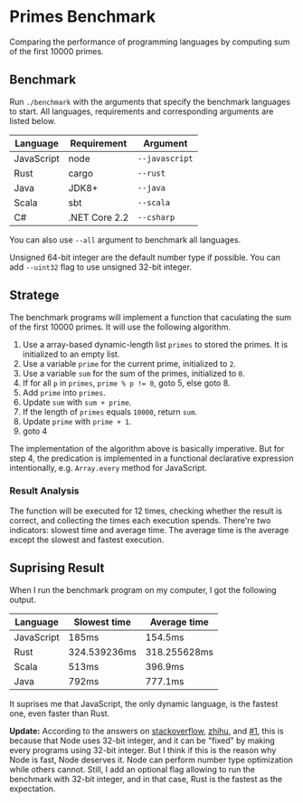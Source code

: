 # Primes Benchmark

Comparing the performance of programming languages by computing sum of the first 10000 primes.

## Benchmark

Run `./benchmark` with the arguments that specify the benchmark languages to start. All languages, requirements and corresponding arguments are listed below.

| Language   | Requirement   | Argument       |
| ---------- | ------------- | -------------- |
| JavaScript | node          | `--javascript` |
| Rust       | cargo         | `--rust`       |
| Java       | JDK8+         | `--java`       |
| Scala      | sbt           | `--scala`      |
| C#         | .NET Core 2.2 | `--csharp`     |

You can also use `--all` argument to benchmark all languages.

Unsigned 64-bit integer are the default number type if possible. You can add `--uint32` flag to use unsigned 32-bit integer.

## Stratege

The benchmark programs will implement a function that caculating the sum of the first 10000 primes. It will use the following algorithm.

1. Use a array-based dynamic-length list `primes` to stored the primes. It is initialized to an empty list.
2. Use a variable `prime` for the current prime, initialized to `2`.
3. Use a variable `sum` for the sum of the primes, initialized to `0`.
4. If for all `p` in `primes`, `prime % p != 0`, goto 5, else goto 8.
5. Add `prime` into `primes`.
6. Update `sum` with `sum + prime`.
7. If the length of `primes` equals `10000`, return `sum`.
8. Update `prime` with `prime + 1`.
9. goto 4

The implementation of the algorithm above is basically imperative. But for step 4, the predication is implemented in a functional declarative expression intentionally, e.g. `Array.every` method for JavaScript.

### Result Analysis

The function will be executed for 12 times, checking whether the result is correct, and collecting the times each execution spends. There're two indicators: slowest time and average time. The average time is the average except the slowest and fastest execution.

## Suprising Result

When I run the benchmark program on my computer, I got the following output.

| Language   | Slowest time | Average time |
| ---------- | ------------ | ------------ |
| JavaScript | 185ms        | 154.5ms      |
| Rust       | 324.539236ms | 318.255628ms |
| Scala      | 513ms        | 396.9ms      |
| Java       | 792ms        | 777.1ms      |

It suprises me that JavaScript, the only dynamic language, is the fastest one, even faster than Rust.

**Update:** According to the answers on [stackoverflow](https://stackoverflow.com/questions/54828815/why-is-typescript-on-nodejs-faster-than-rust-in-computing-the-sum-of-the-primes), [zhihu](https://www.zhihu.com/question/313287251), and [#1](https://github.com/Jason5Lee/primes_benchmark/issues/1), this is because that Node uses 32-bit integer, and it can be "fixed" by making every programs using 32-bit integer. But I think if this is the reason why Node is fast, Node deserves it. Node can perform number type optimization while others cannot. Still, I add an optional flag allowing to run the benchmark with 32-bit integer, and in that case, Rust is the fastest as the expectation.
